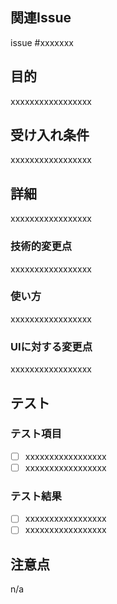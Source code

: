 ## 関連Issue
issue #xxxxxxx

## 目的
xxxxxxxxxxxxxxxxx

## 受け入れ条件
xxxxxxxxxxxxxxxxx

## 詳細
xxxxxxxxxxxxxxxxx

### 技術的変更点
xxxxxxxxxxxxxxxxx

### 使い方
xxxxxxxxxxxxxxxxx

### UIに対する変更点
xxxxxxxxxxxxxxxxx

## テスト
### テスト項目
- [ ] xxxxxxxxxxxxxxxxx
- [ ] xxxxxxxxxxxxxxxxx

### テスト結果
- [ ] xxxxxxxxxxxxxxxxx
- [ ] xxxxxxxxxxxxxxxxx

## 注意点
n/a